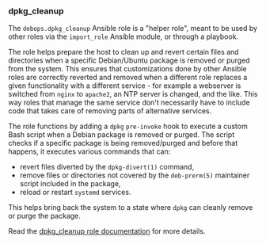### dpkg_cleanup

The `debops.dpkg_cleanup` Ansible role is a "helper role", meant to be
used by other roles via the `import_role` Ansible module, or through a
playbook.

The role helps prepare the host to clean up and revert certain files and
directories when a specific Debian/Ubuntu package is removed or purged
from the system. This ensures that customizations done by other Ansible
roles are correctly reverted and removed when a different role replaces
a given functionality with a different service - for example a webserver
is switched from `nginx` to `apache2`, an NTP server is changed, and the
like. This way roles that manage the same service don't necessarily have
to include code that takes care of removing parts of alternative
services.

The role functions by adding a `dpkg` `pre-invoke` hook to execute a
custom Bash script when a Debian package is removed or purged. The
script checks if a specific package is being removed/purged and before
that happens, it executes various commands that can:

-   revert files diverted by the `dpkg-divert(1)` command,
-   remove files or directories not covered by the `deb-prerm(5)`
    maintainer script included in the package,
-   reload or restart `systemd` services.

This helps bring back the system to a state where `dpkg` can cleanly
remove or purge the package.

Read the [dpkg_cleanup role documentation](https://docs.debops.org/en/stable-3.0/ansible/roles/dpkg_cleanup/) for more details.
